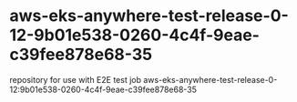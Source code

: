 # aws-eks-anywhere-test-release-0-12-9b01e538-0260-4c4f-9eae-c39fee878e68-35
repository for use with E2E test job aws-eks-anywhere-test-release-0-12:9b01e538-0260-4c4f-9eae-c39fee878e68-35
